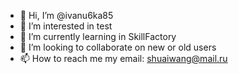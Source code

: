 - 👋 Hi, I’m @ivanu6ka85
- 👀 I’m interested in test
- 🌱 I’m currently learning in SkillFactory
- 💞️ I’m looking to collaborate on new or old users
- 📫 How to reach me my email: shuaiwang@mail.ru

<!---
ivanu6ka85/ivanu6ka85 is a ✨ special ✨ repository because its `README.md` (this file) appears on your GitHub profile.
You can click the Preview link to take a look at your changes.
--->
